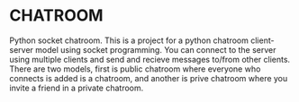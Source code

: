 # CHATROOM
Python socket chatroom.
This is a project for a python chatroom client-server model using socket programming.
You can connect to the server using multiple clients and send and recieve messages to/from other clients.
There are two models, first is public chatroom where everyone who connects is added is a chatroom, and another is prive chatroom where you invite a friend in a private chatroom.
